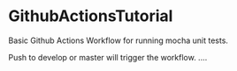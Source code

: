 # GithubActionsTutorial

Basic Github Actions Workflow for running mocha unit tests. 

Push to develop or master will trigger the workflow. 
....
